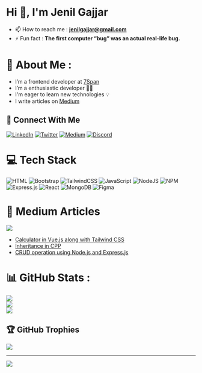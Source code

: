 <!-- # Hi 👋, I'm Jenil Gajjar -->

<!-- ![](https://komarev.com/ghpvc/?username=JenilGajjar20) -->
<!-- ![](https://badges.pufler.dev/repos/JenilGajjar20) -->

<!-- - 📫 How to reach me : **jenilgajjar@gmail.com**
- ⚡ Fun fact : **The first computer “bug” was an actual real-life bug** -->
<!-- 
## 🚀 About Me

- I'm a Frontend Intern at [7Span](https://7span.com/)
- I'm a developer, learner and student.
- I am eager to learn new technologies.
- Currently learning Vue.js and Nuxt.js. -->
<!-- 
## 🤝 Connect with me:

[![Linkedin](https://img.shields.io/badge/linkedin-0A66C2?style=for-the-badge&logo=linkedin&logoColor=white)](https://www.linkedin.com/in/jenil-gajjar-27934920a/)
[![Twitter](https://img.shields.io/badge/twitter-1DA1F2?style=for-the-badge&logo=twitter&logoColor=white)](https://twitter.com/gajjar_jenil)
[![Instagram](https://img.shields.io/badge/instagram-E1306C?style=for-the-badge&logo=instagram&logoColor=white)](https://www.instagram.com/jenil20gajjar/)
[![Facebook](https://img.shields.io/badge/facebook-4267B2?style=for-the-badge&logo=facebook&logoColor=white)](https://www.facebook.com/jenil.gajjar.7)
[![Whatsapp](https://img.shields.io/badge/whatsapp-25D366?style=for-the-badge&logo=whatsapp&logoColor=white)](https://wa.me/7600697082)
[![Medium](https://img.shields.io/badge/medium-000000?style=for-the-badge&logo=medium&logoColor=white)](https://www.medium.com/@jenilgajjar)

## 🛠 Skills

### Frontend

<div align="center">  
<img style="margin: 20px" src="https://profilinator.rishav.dev/skills-assets/html5-original-wordmark.svg" alt="HTML5" height="50" />  
<img style="margin: 20px" src="https://profilinator.rishav.dev/skills-assets/css3-original-wordmark.svg" alt="CSS3" height="50" />  
<img style="margin: 20px" src="https://profilinator.rishav.dev/skills-assets/javascript-original.svg" alt="JavaScript" height="50" /> 
<img style="margin: 20px" src="https://profilinator.rishav.dev/skills-assets/jquery.png" alt="jQuery" height="50" /> 
<img style="margin: 20px" src="https://profilinator.rishav.dev/skills-assets/bootstrap-plain.svg" alt="Bootstrap" height="50" />  
<img style="margin: 20px" src="https://profilinator.rishav.dev/skills-assets/react-original-wordmark.svg" alt="React" height="50" />  
</div>

### Backend

<div align="center">
<img style="margin: 20px" src="https://profilinator.rishav.dev/skills-assets/django-original.svg" alt="Django" height="50" />  
<img style="margin: 20px" src="https://profilinator.rishav.dev/skills-assets/mongodb-original-wordmark.svg" alt="MongoDB" height="50" />  
<img style="margin: 20px" src="https://profilinator.rishav.dev/skills-assets/nodejs-original-wordmark.svg" alt="Node.js" height="50" />  
<img style="margin: 20px" src="https://profilinator.rishav.dev/skills-assets/python-original.svg" alt="Python" height="50" />  
<img style="margin: 20px" src="https://profilinator.rishav.dev/skills-assets/git-scm-icon.svg" alt="Git" height="50" />    
<img style="margin: 20px" src="https://profilinator.rishav.dev/skills-assets/xampp.png" alt="XAMPP" height="50" />  
<img style="margin: 20px" src="https://profilinator.rishav.dev/skills-assets/mysql-original-wordmark.svg" alt="MySQL" height="50" /> 
<img style="margin: 20px" src="https://profilinator.rishav.dev/skills-assets/php-original.svg" alt="MySQL" height="50" />  
<img style="margin: 20px" src="https://profilinator.rishav.dev/skills-assets/cplusplus-original.svg" alt="MySQL" height="50" />
<img style="margin: 20px" src="https://profilinator.rishav.dev/skills-assets/express-original-wordmark.svg" alt="MySQL" height="50" />
</div>
&nbsp;

![](https://github-readme-stats.vercel.app/api/top-langs?username=JenilGajjar20&show_icons=true&locale=en&layout=compact)

![](https://github-readme-stats.vercel.app/api?username=JenilGajjar20&show_icons=true&locale=en)
 -->
 
 
 # Hi 👋, I'm Jenil Gajjar
- 📫 How to reach me : **jenilgajjar@gmail.com**
- ⚡ Fun fact : **The first computer “bug” was an actual real-life bug.**


# 💫 About Me :
- I’m a frontend developer at [7Span](https://7span.com/)
- I’m a enthusiastic developer 👨‍💻
- I'm eager to learn new technologies 💡
- I write articles on [Medium](https://medium.com/@jenilgajjar)
<!-- - I’m currently learning Next.js 😀 -->

## 🤝 Connect With Me
[![LinkedIn](https://img.shields.io/badge/LinkedIn-%230077B5.svg?style=for-the-badge&logo=linkedin&logoColor=white)](https://www.linkedin.com/in/jenil-gajjar-27934920a/) 
[![Twitter](https://img.shields.io/badge/Twitter-%231DA1F2.svg?style=for-the-badge&logo=Twitter&logoColor=white)](https://twitter.com/gajjar_jenil) 
[![Medium](https://img.shields.io/badge/Medium-12100E?style=for-the-badge&logo=medium&logoColor=white)](https://jenilgajjar.medium.com/)
[![Discord](https://img.shields.io/badge/Discord-%235865F2.svg?style=for-the-badge&logo=discord&logoColor=white)](https://discord.com/channels/@me)

# 💻 Tech Stack
![HTML](https://img.shields.io/badge/html5-%23E34F26.svg?style=for-the-badge&logo=html5&logoColor=white) ![Bootstrap](https://img.shields.io/badge/bootstrap-%23563D7C.svg?style=for-the-badge&logo=bootstrap&logoColor=white) ![TailwindCSS](https://img.shields.io/badge/tailwindcss-%2338B2AC.svg?style=for-the-badge&logo=tailwind-css&logoColor=white) ![JavaScript](https://img.shields.io/badge/javascript-%23323330.svg?style=for-the-badge&logo=javascript&logoColor=%23F7DF1E) ![NodeJS](https://img.shields.io/badge/node.js-6DA55F?style=for-the-badge&logo=node.js&logoColor=white) ![NPM](https://img.shields.io/badge/NPM-%23000000.svg?style=for-the-badge&logo=npm&logoColor=white) ![Express.js](https://img.shields.io/badge/express.js-%23404d59.svg?style=for-the-badge&logo=express&logoColor=%2361DAFB) ![React](https://img.shields.io/badge/react-%2320232a.svg?style=for-the-badge&logo=react&logoColor=%2361DAFB) ![MongoDB](https://img.shields.io/badge/MongoDB-%234ea94b.svg?style=for-the-badge&logo=mongodb&logoColor=white) ![Figma](https://img.shields.io/badge/figma-%23F24E1E.svg?style=for-the-badge&logo=figma&logoColor=white)  

<!-- ![Python](https://img.shields.io/badge/python-3670A0?style=for-the-badge&logo=python&logoColor=ffdd54) -->
<!-- ![C++](https://img.shields.io/badge/c++-%2300599C.svg?style=for-the-badge&logo=c%2B%2B&logoColor=white) -->
<!-- ![PHP](https://img.shields.io/badge/php-%23777BB4.svg?style=for-the-badge&logo=php&logoColor=white) -->
<!-- ![MySQL](https://img.shields.io/badge/mysql-%2300f.svg?style=for-the-badge&logo=mysql&logoColor=white)  -->
<!-- ![Netlify](https://img.shields.io/badge/netlify-%23000000.svg?style=for-the-badge&logo=netlify&logoColor=#00C7B7) -->

# 📝 Medium Articles
[![](https://img.shields.io/badge/Medium%20Articles-3-green)](https://jenilgajjar.medium.com/)

- [Calculator in Vue.js along with Tailwind CSS](https://medium.com/7span/calculator-in-vue-js-along-with-tailwind-css-2e670815208d)
- [Inheritance in CPP](https://medium.com/7span/inheritance-in-cpp-584b892568c0)
- [CRUD operation using Node.js and Express.js](https://medium.com/7span/crud-operation-using-node-js-and-express-js-a0d63a2216aa)

# 📊 GitHub Stats :
![](https://github-readme-stats.vercel.app/api?username=JenilGajjar20&theme=dark&hide_border=false&include_all_commits=false&count_private=false)<br/>
![](https://github-readme-streak-stats.herokuapp.com/?user=JenilGajjar20&theme=dark&hide_border=false)<br/>
![](https://github-readme-stats.vercel.app/api/top-langs/?username=JenilGajjar20&theme=dark&hide_border=false&include_all_commits=false&count_private=false&layout=compact)

## 🏆 GitHub Trophies
![](https://github-profile-trophy.vercel.app/?username=JenilGajjar20&theme=darkhub&no-frame=false&no-bg=false&margin-w=4)

---
[![](https://visitcount.itsvg.in/api?id=JenilGajjar20&icon=5&color=1)](https://visitcount.itsvg.in)
